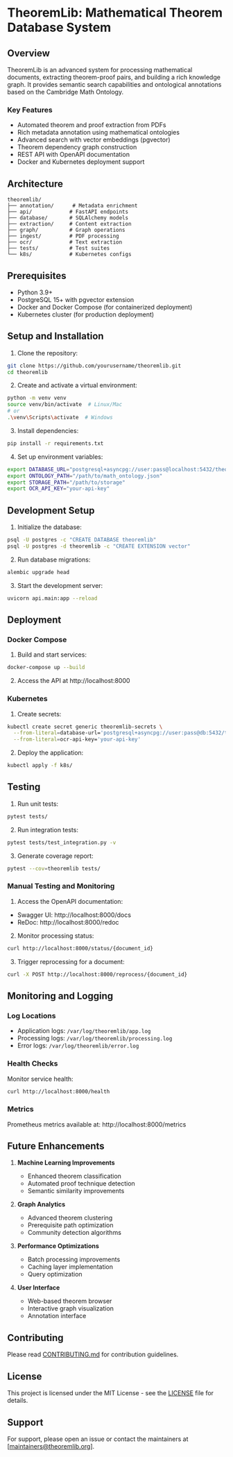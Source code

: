 # TheoremLib: Mathematical Theorem Database System

## Overview
TheoremLib is an advanced system for processing mathematical documents, extracting theorem-proof pairs, and building a rich knowledge graph. It provides semantic search capabilities and ontological annotations based on the Cambridge Math Ontology.

### Key Features
- Automated theorem and proof extraction from PDFs
- Rich metadata annotation using mathematical ontologies
- Advanced search with vector embeddings (pgvector)
- Theorem dependency graph construction
- REST API with OpenAPI documentation
- Docker and Kubernetes deployment support

## Architecture
```
theoremlib/
├── annotation/      # Metadata enrichment
├── api/            # FastAPI endpoints
├── database/       # SQLAlchemy models
├── extraction/     # Content extraction
├── graph/          # Graph operations
├── ingest/         # PDF processing
├── ocr/            # Text extraction
├── tests/          # Test suites
└── k8s/            # Kubernetes configs
```

## Prerequisites
- Python 3.9+
- PostgreSQL 15+ with pgvector extension
- Docker and Docker Compose (for containerized deployment)
- Kubernetes cluster (for production deployment)

## Setup and Installation

1. Clone the repository:
```bash
git clone https://github.com/yourusername/theoremlib.git
cd theoremlib
```

2. Create and activate a virtual environment:
```bash
python -m venv venv
source venv/bin/activate  # Linux/Mac
# or
.\venv\Scripts\activate  # Windows
```

3. Install dependencies:
```bash
pip install -r requirements.txt
```

4. Set up environment variables:
```bash
export DATABASE_URL="postgresql+asyncpg://user:pass@localhost:5432/theoremlib"
export ONTOLOGY_PATH="/path/to/math_ontology.json"
export STORAGE_PATH="/path/to/storage"
export OCR_API_KEY="your-api-key"
```

## Development Setup

1. Initialize the database:
```bash
psql -U postgres -c "CREATE DATABASE theoremlib"
psql -U postgres -d theoremlib -c "CREATE EXTENSION vector"
```

2. Run database migrations:
```bash
alembic upgrade head
```

3. Start the development server:
```bash
uvicorn api.main:app --reload
```

## Deployment

### Docker Compose

1. Build and start services:
```bash
docker-compose up --build
```

2. Access the API at http://localhost:8000

### Kubernetes

1. Create secrets:
```bash
kubectl create secret generic theoremlib-secrets \
  --from-literal=database-url='postgresql+asyncpg://user:pass@db:5432/theoremlib' \
  --from-literal=ocr-api-key='your-api-key'
```

2. Deploy the application:
```bash
kubectl apply -f k8s/
```

## Testing

1. Run unit tests:
```bash
pytest tests/
```

2. Run integration tests:
```bash
pytest tests/test_integration.py -v
```

3. Generate coverage report:
```bash
pytest --cov=theoremlib tests/
```

### Manual Testing and Monitoring

1. Access the OpenAPI documentation:
- Swagger UI: http://localhost:8000/docs
- ReDoc: http://localhost:8000/redoc

2. Monitor processing status:
```bash
curl http://localhost:8000/status/{document_id}
```

3. Trigger reprocessing for a document:
```bash
curl -X POST http://localhost:8000/reprocess/{document_id}
```

## Monitoring and Logging

### Log Locations
- Application logs: `/var/log/theoremlib/app.log`
- Processing logs: `/var/log/theoremlib/processing.log`
- Error logs: `/var/log/theoremlib/error.log`

### Health Checks
Monitor service health:
```bash
curl http://localhost:8000/health
```

### Metrics
Prometheus metrics available at: http://localhost:8000/metrics

## Future Enhancements

1. **Machine Learning Improvements**
   - Enhanced theorem classification
   - Automated proof technique detection
   - Semantic similarity improvements

2. **Graph Analytics**
   - Advanced theorem clustering
   - Prerequisite path optimization
   - Community detection algorithms

3. **Performance Optimizations**
   - Batch processing improvements
   - Caching layer implementation
   - Query optimization

4. **User Interface**
   - Web-based theorem browser
   - Interactive graph visualization
   - Annotation interface

## Contributing
Please read [CONTRIBUTING.md](CONTRIBUTING.md) for contribution guidelines.

## License
This project is licensed under the MIT License - see the [LICENSE](LICENSE) file for details.

## Support
For support, please open an issue or contact the maintainers at [maintainers@theoremlib.org].